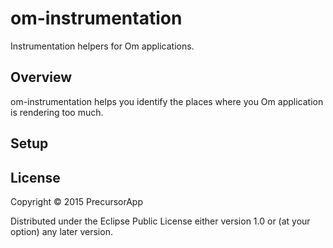# om-instrumentation

Instrumentation helpers for Om applications.

## Overview

om-instrumentation helps you identify the places where you Om application is rendering too much.

## Setup

## License

Copyright © 2015 PrecursorApp

Distributed under the Eclipse Public License either version 1.0 or (at your option) any later version.
